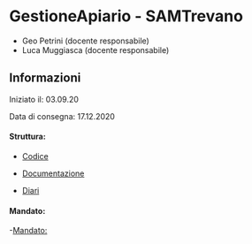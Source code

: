 # GestioneApiario - SAMTrevano
- Geo Petrini (docente responsabile)
- Luca Muggiasca (docente responsabile)

## Informazioni

Iniziato il: 03.09.20

Data di consegna: 17.12.2020 


#### Struttura:
- [Codice](https://github.com/AlessandroAloise/GestioneApiario/tree/master/Dist)

- [Documentazione](https://github.com/AlessandroAloise/GestioneApiario/blob/master/Documenti/Documentazione_GestioneApiario.docx)

- [Diari](https://github.com/AlessandroAloise/GestioneApiario/tree/master/Diari)

#### Mandato:
-[Mandato:](https://github.com/AlessandroAloise/GestioneApiario/blob/master/Quaderno%20dei%20compiti/QdC_Primo%20Semestre%20-%20GestioneApiario.docx)




